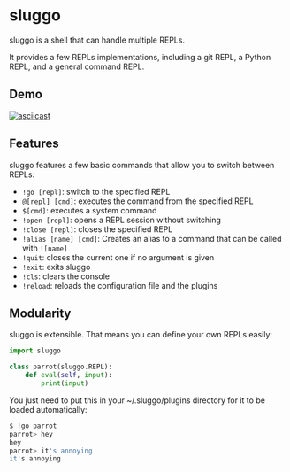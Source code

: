 sluggo
======

sluggo is a shell that can handle multiple REPLs.

It provides a few REPLs implementations, including
a git REPL, a Python REPL, and a general command
REPL.


## Demo

[![asciicast](https://asciinema.org/a/8i56cd2twd96r9xpxwp4m6saf.png)](https://asciinema.org/a/8i56cd2twd96r9xpxwp4m6saf)


## Features

sluggo features a few basic commands that allow you
to switch between REPLs:

- `!go [repl]`: switch to the specified REPL
- `@[repl] [cmd]`: executes the command from the specified REPL
- `$[cmd]`: executes a system command
- `!open [repl]`: opens a REPL session without switching
- `!close [repl]`: closes the specified REPL
- `!alias [name] [cmd]`: Creates an alias to a command that can be called with `![name]`
- `!quit`: closes the current one if no argument is given
- `!exit`: exits sluggo
- `!cls`: clears the console
- `!reload`: reloads the configuration file and the plugins


## Modularity

sluggo is extensible. That means you can define your
own REPLs easily:

```python
import sluggo

class parrot(sluggo.REPL):
    def eval(self, input):
        print(input)
```

You just need to put this in your ~/.sluggo/plugins directory for it to be
loaded automatically:

```bash
$ !go parrot
parrot> hey
hey
parrot> it's annoying
it's annoying
```
